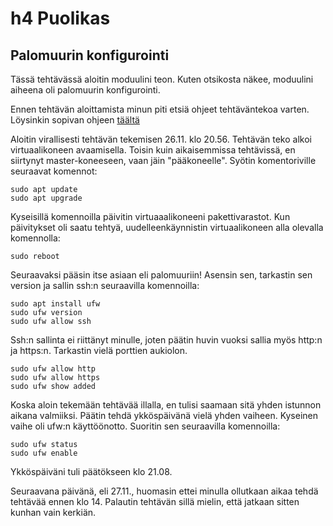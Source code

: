 # h4 Puolikas

## Palomuurin konfigurointi

Tässä tehtävässä aloitin moduulini teon. Kuten otsikosta näkee, moduulini aiheena oli palomuurin konfigurointi.

Ennen tehtävän aloittamista minun piti etsiä ohjeet tehtäväntekoa varten. Löysinkin sopivan ohjeen [täältä](https://www.cyberciti.biz/faq/set-up-a-firewall-with-ufw-on-debian-12-linux/)

Aloitin virallisesti tehtävän tekemisen 26.11. klo 20.56. Tehtävän teko alkoi virtuaalikoneen avaamisella. Toisin kuin aikaisemmissa tehtävissä, en siirtynyt master-koneeseen, vaan jäin "pääkoneelle". Syötin komentoriville seuraavat komennot:

    sudo apt update
    sudo apt upgrade

Kyseisillä komennoilla päivitin virtuaaalikoneeni pakettivarastot. Kun päivitykset oli saatu tehtyä, uudelleenkäynnistin virtuaalikoneen alla olevalla komennolla:

    sudo reboot

Seuraavaksi pääsin itse asiaan eli palomuuriin! Asensin sen, tarkastin sen version ja sallin ssh:n seuraavilla komennoilla:

    sudo apt install ufw
    sudo ufw version
    sudo ufw allow ssh

Ssh:n sallinta ei riittänyt minulle, joten päätin huvin vuoksi sallia myös http:n ja https:n. Tarkastin vielä porttien aukiolon.

    sudo ufw allow http
    sudo ufw allow https
    sudo ufw show added

Koska aloin tekemään tehtävää illalla, en tulisi saamaan sitä yhden istunnon aikana valmiiksi. Päätin tehdä ykköspäivänä vielä yhden vaiheen. Kyseinen vaihe oli ufw:n käyttöönotto. Suoritin sen seuraavilla komennoilla:

    sudo ufw status
    sudo ufw enable

Ykköspäiväni tuli päätökseen klo 21.08.

Seuraavana päivänä, eli 27.11., huomasin ettei minulla ollutkaan aikaa tehdä tehtävää ennen klo 14. Palautin tehtävän sillä mielin, että jatkaan sitten kunhan vain kerkiän.
